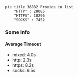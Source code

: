 
```mermaid
pie title 38882 Proxies in list
    "HTTP" : 28085
    "HTTPS": 10296
    "SOCKS" : 7452
```

### Some Info
#### Average Timeout

- mixed: 4.0s
- http: 2.3s
- https: 8.2s
- socks: 6.5s